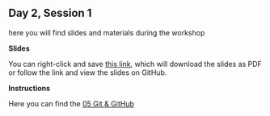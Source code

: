 ## Day 2, Session 1

here you will find slides and materials during the workshop

**Slides**

You can right-click and save [this link](https://github.com/lisallreiber/R-Workshop/raw/master/assets/slides/05_GithubPages.pdf), which will download the slides as PDF or follow the link and view the slides on GitHub.


**Instructions**

Here you can find the [05 Git & GitHub](https://github.com/lisallreiber/R-Workshop/blob/master/05_github/05_instructions.html)  